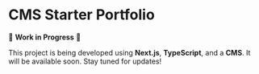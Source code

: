 # CMS Starter Portfolio

🚧 **Work in Progress** 🚧

This project is being developed using **Next.js**, **TypeScript**, and a **CMS**. It will be available soon. Stay tuned for updates!


